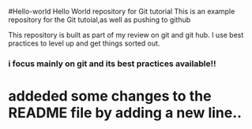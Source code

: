 #Hello-world
Hello World repository for Git tutorial
This is an example repository for the Git tutoial,as well as pushing to github

This repository is built as part of my review on git and git hub.
I use best practices to level up and get things sorted out.
### i focus mainly on git and its best practices available!!
# addeded some changes to the README file by adding a new line..
